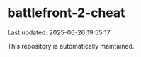 # battlefront-2-cheat

Last updated: 2025-06-26 19:55:17

This repository is automatically maintained.
